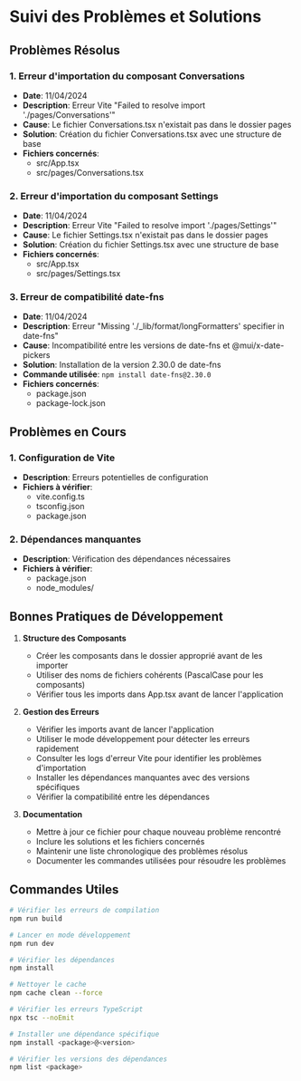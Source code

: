 # Suivi des Problèmes et Solutions

## Problèmes Résolus

### 1. Erreur d'importation du composant Conversations
- **Date**: 11/04/2024
- **Description**: Erreur Vite "Failed to resolve import './pages/Conversations'"
- **Cause**: Le fichier Conversations.tsx n'existait pas dans le dossier pages
- **Solution**: Création du fichier Conversations.tsx avec une structure de base
- **Fichiers concernés**: 
  - src/App.tsx
  - src/pages/Conversations.tsx

### 2. Erreur d'importation du composant Settings
- **Date**: 11/04/2024
- **Description**: Erreur Vite "Failed to resolve import './pages/Settings'"
- **Cause**: Le fichier Settings.tsx n'existait pas dans le dossier pages
- **Solution**: Création du fichier Settings.tsx avec une structure de base
- **Fichiers concernés**: 
  - src/App.tsx
  - src/pages/Settings.tsx

### 3. Erreur de compatibilité date-fns
- **Date**: 11/04/2024
- **Description**: Erreur "Missing './_lib/format/longFormatters' specifier in date-fns"
- **Cause**: Incompatibilité entre les versions de date-fns et @mui/x-date-pickers
- **Solution**: Installation de la version 2.30.0 de date-fns
- **Commande utilisée**: `npm install date-fns@2.30.0`
- **Fichiers concernés**: 
  - package.json
  - package-lock.json

## Problèmes en Cours

### 1. Configuration de Vite
- **Description**: Erreurs potentielles de configuration
- **Fichiers à vérifier**:
  - vite.config.ts
  - tsconfig.json
  - package.json

### 2. Dépendances manquantes
- **Description**: Vérification des dépendances nécessaires
- **Fichiers à vérifier**:
  - package.json
  - node_modules/

## Bonnes Pratiques de Développement

1. **Structure des Composants**
   - Créer les composants dans le dossier approprié avant de les importer
   - Utiliser des noms de fichiers cohérents (PascalCase pour les composants)
   - Vérifier tous les imports dans App.tsx avant de lancer l'application

2. **Gestion des Erreurs**
   - Vérifier les imports avant de lancer l'application
   - Utiliser le mode développement pour détecter les erreurs rapidement
   - Consulter les logs d'erreur Vite pour identifier les problèmes d'importation
   - Installer les dépendances manquantes avec des versions spécifiques
   - Vérifier la compatibilité entre les dépendances

3. **Documentation**
   - Mettre à jour ce fichier pour chaque nouveau problème rencontré
   - Inclure les solutions et les fichiers concernés
   - Maintenir une liste chronologique des problèmes résolus
   - Documenter les commandes utilisées pour résoudre les problèmes

## Commandes Utiles

```bash
# Vérifier les erreurs de compilation
npm run build

# Lancer en mode développement
npm run dev

# Vérifier les dépendances
npm install

# Nettoyer le cache
npm cache clean --force

# Vérifier les erreurs TypeScript
npx tsc --noEmit

# Installer une dépendance spécifique
npm install <package>@<version>

# Vérifier les versions des dépendances
npm list <package>
``` 